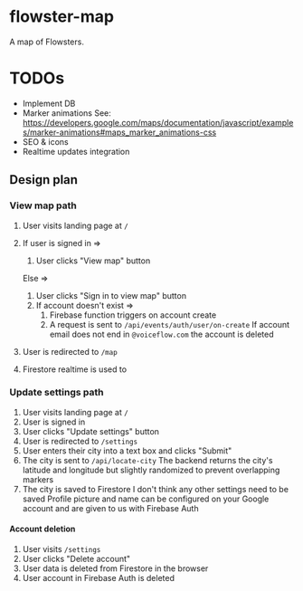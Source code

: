 # flowster-map

A map of Flowsters.

# TODOs

- Implement DB
- Marker animations
  See: <https://developers.google.com/maps/documentation/javascript/examples/marker-animations#maps_marker_animations-css>
- SEO & icons
- Realtime updates integration

## Design plan

### View map path

1. User visits landing page at `/`
2. If user is signed in =>

   1. User clicks "View map" button

   Else =>

   1. User clicks "Sign in to view map" button
   2. If account doesn't exist =>
      1. Firebase function triggers on account create
      2. A request is sent to `/api/events/auth/user/on-create`
         If account email does not end in `@voiceflow.com` the account is deleted

3. User is redirected to `/map`
4. Firestore realtime is used to

### Update settings path

1. User visits landing page at `/`
2. User is signed in
3. User clicks "Update settings" button
4. User is redirected to `/settings`
5. User enters their city into a text box and clicks "Submit"
6. The city is sent to `/api/locate-city`
   The backend returns the city's latitude and longitude but slightly randomized to prevent overlapping markers
7. The city is saved to Firestore
   I don't think any other settings need to be saved
   Profile picture and name can be configured on your Google account and are given to us with Firebase Auth

#### Account deletion

1. User visits `/settings`
2. User clicks "Delete account"
3. User data is deleted from Firestore in the browser
4. User account in Firebase Auth is deleted
